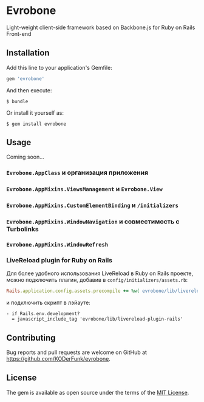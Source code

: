 # Evrobone

Light-weight client-side framework based on Backbone.js for Ruby on Rails Front-end

## Installation

Add this line to your application's Gemfile:

```ruby
gem 'evrobone'
```

And then execute:

    $ bundle

Or install it yourself as:

    $ gem install evrobone

## Usage

Coming soon...

### `Evrobone.AppClass` и организация приложения

### `Evrobone.AppMixins.ViewsManagement` и `Evrobone.View`

### `Evrobone.AppMixins.CustomElementBinding` и `/initializers`

### `Evrobone.AppMixins.WindowNavigation` и совместимость с Turbolinks

### `Evrobone.AppMixins.WindowRefresh`

### LiveReload plugin for Ruby on Rails

Для более удобного использования LiveReload в Ruby on Rails проекте, можно подключить плагин, добавив в `config/initializers/assets.rb`:
```ruby
Rails.application.config.assets.precompile += %w( evrobone/lib/livereload-plugin-rails.js ) if Rails.env.development?
```
и подключить скрипт в лэйауте:
```haml
- if Rails.env.development?
  = javascript_include_tag 'evrobone/lib/livereload-plugin-rails'
```

## Contributing

Bug reports and pull requests are welcome on GitHub at https://github.com/KODerFunk/evrobone.

## License

The gem is available as open source under the terms of the [MIT License](http://opensource.org/licenses/MIT).
